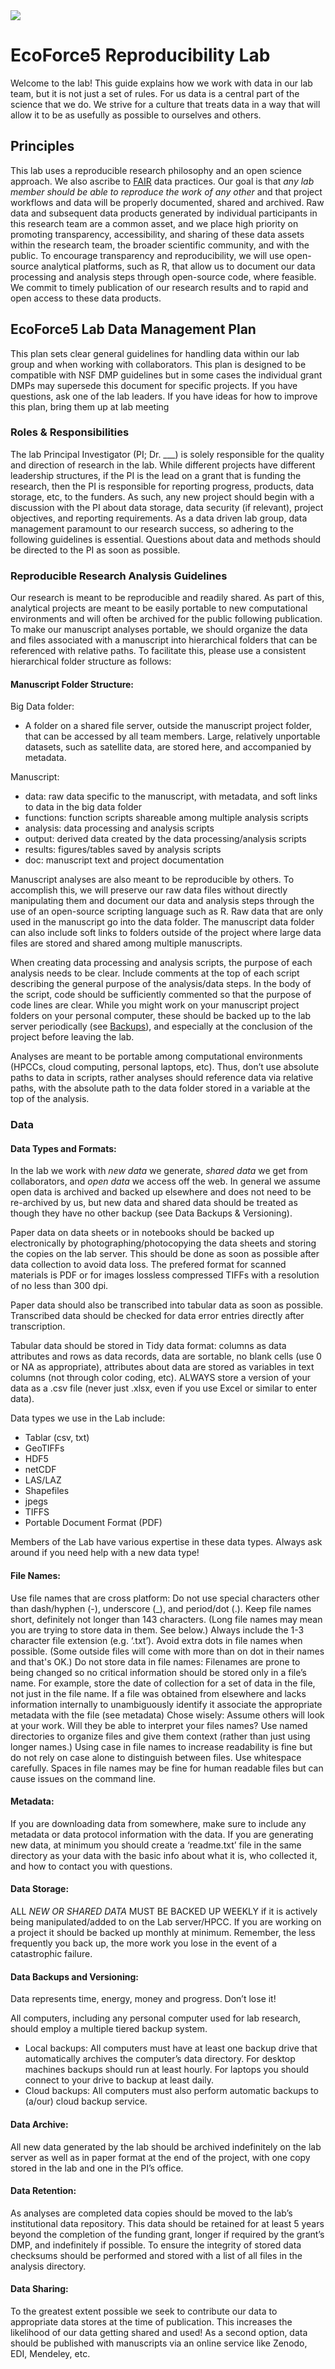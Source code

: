 <!-- -----------------------------------------------------------------------------------------------
https://github.com/JoshuaRady/FOSS_EcoForce5_DMP/README.md
EcoForce5 Team
Started: 11/3/2020
------------------------------------------------------------------------------------------------ -->

<!-- Header: -->
<img src="https://github.com/JoshuaRady/FOSS_EcoForce5_DMP/blob/master/images/EcoForce5_Header.png">

# EcoForce5 Reproducibility Lab

Welcome to the lab!  This guide explains how we work with data in our lab team, but it is not just a set of rules.  For us data is a central part of the science that we do.  We strive for a culture that treats data in a way that will allow it to be as usefully as possible to ourselves and others.

## Principles

This lab uses a reproducible research philosophy and an open science approach. We also ascribe to [FAIR](https://en.wikipedia.org/wiki/FAIR_data) data practices. Our goal is that *any lab member should be able to reproduce the work of any other* and that project workflows and data will be properly documented, shared and archived. Raw data and subsequent data products generated by individual participants in this research team are a common asset, and we place high priority on promoting transparency, accessibility, and sharing of these data assets within the research team, the broader scientific community, and with the public. To encourage transparency and reproducibility, we will use open-source analytical platforms, such as R, that allow us to document our data processing and analysis steps through open-source code, where feasible. We commit to timely publication of our research results and to rapid and open access to these data products. 

## **EcoForce5 Lab Data Management Plan**

This plan sets clear general guidelines for handling data within our lab group and when working with collaborators.  This plan is designed to be compatible with NSF DMP guidelines but in some cases the individual grant DMPs may supersede this document for specific projects.  If you have questions, ask one of the lab leaders.  If you have ideas for how to improve this plan, bring them up at lab meeting

### Roles & Responsibilities

The lab Principal Investigator (PI; Dr. ___) is solely responsible for the quality and direction of research in the lab. While different projects have different leadership structures, if the PI is the lead on a grant that is funding the research, then the PI is responsible for reporting progress, products, data storage, etc, to the funders. As such, any new project should begin with a discussion with the PI about data storage, data security (if relevant), project objectives, and reporting requirements. As a data driven lab group, data management paramount to our research success, so adhering to the following guidelines is essential. Questions about data and methods should be directed to the PI as soon as possible.

### Reproducible Research Analysis Guidelines

Our research is meant to be reproducible and readily shared. As part of this, analytical projects are meant to be easily portable to new computational environments and will often be archived for the public following publication. To make our manuscript analyses portable, we should organize the data and files associated with a manuscript into hierarchical folders that can be referenced with relative paths. To facilitate this, please use a consistent hierarchical folder structure as follows:

#### Manuscript Folder Structure:
Big Data folder:
- A folder on a shared file server, outside the manuscript project folder, that can be accessed by all team members. Large, relatively unportable datasets, such as satellite data, are stored here, and accompanied by metadata.

Manuscript:
- data: raw data specific to the manuscript, with metadata, and soft links to data in the big data folder
- functions: function scripts shareable among multiple analysis scripts
- analysis: data processing and analysis scripts
- output: derived data created by the data processing/analysis scripts
- results: figures/tables saved by analysis scripts
- doc: manuscript text and project documentation

Manuscript analyses are also meant to be reproducible by others. To accomplish this, we will preserve our raw data files without directly manipulating them and document our data and analysis steps through the use of an open-source scripting language such as R. Raw data that are only used in the manuscript go into the data folder. The manuscript data folder can also include soft links to folders outside of the project where large data files are stored and shared among multiple manuscripts.

When creating data processing and analysis scripts, the purpose of each analysis needs to be clear. Include comments at the top of each script describing the general purpose of the analysis/data steps. In the body of the script, code should be sufficiently commented so that the purpose of code lines are clear. While you might work on your manuscript project folders on your personal computer, these should be backed up to the lab server periodically (see [Backups](https://github.com/JoshuaRady/FOSS_EcoForce5_DMP/#data-backups-and-versioning)), and especially at the conclusion of the project before leaving the lab. 

Analyses are meant to be portable among computational environments (HPCCs, cloud computing, personal laptops, etc). Thus, don’t use absolute paths to data in scripts, rather analyses should reference data via relative paths, with the absolute path to the data folder stored in a variable at the top of the analysis.

### Data

#### Data Types and Formats:

In the lab we work with *new data* we generate, *shared data* we get from collaborators, and *open data* we access off the web. In general we assume open data is archived and backed up elsewhere and does not need to be re-archived by us, but new data and shared data should be treated as though they have no other backup (see Data Backups & Versioning).

Paper data on data sheets or in notebooks should be backed up electronically by photographing/photocopying the data sheets and storing the copies on the lab server. This should be done as soon as possible after data collection to avoid data loss. The prefered format for scanned materials is PDF or for images lossless compressed TIFFs with a resolution of no less than 300 dpi.

Paper data should also be transcribed into tabular data as soon as possible. Transcribed data should be checked for data error entries directly after transcription.

Tabular data should be stored in Tidy data format: columns as data attributes and rows as data records, data are sortable, no blank cells (use 0 or NA as appropriate), attributes about data are stored as variables in text columns (not through color coding, etc). ALWAYS store a version of your data as a .csv file (never just .xlsx, even if you use Excel or similar to enter data).

Data types we use in the Lab include:
- Tablar (csv, txt)
- GeoTIFFs
- HDF5
- netCDF
- LAS/LAZ
- Shapefiles
- jpegs
- TIFFS
- Portable Document Format (PDF)

Members of the Lab have various expertise in these data types. Always ask around if you need help with a new data type!

#### File Names:

Use file names that are cross platform:
Do not use special characters other than dash/hyphen (-), underscore (_), and period/dot (.).  Keep file names short, definitely not longer than 143 characters.  (Long file names may mean you are trying to store data in them.  See below.)
Always include the 1-3 character file extension (e.g. ‘.txt’).
Avoid extra dots in file names when possible.  (Some outside files will come with more than on dot in their names and that's OK.)
Do not store data in file names:
Filenames are prone to being changed so no critical information should be stored only in a file’s name.  For example, store the date of collection for a set of data in the file, not just in the file name.
If a file was obtained from elsewhere and lacks information internally to unambiguously identify it associate the appropriate metadata with the file (see metadata)
Chose wisely:
Assume others will look at your work.  Will they be able to interpret your files names?
Use named directories to organize files and give them context (rather than just using longer names.)
Using case in file names to increase readability is fine but do not rely on case alone to distinguish between files.
Use whitespace carefully.  Spaces in file names may be fine for human readable files but can cause issues on the command line.

#### Metadata:

If you are downloading data from somewhere, make sure to include any metadata or data protocol information with the data. If you are generating new data, at minimum you should create a ‘readme.txt’ file in the same directory as your data with the basic info about what it is, who collected it, and how to contact you with questions.

#### Data Storage:

ALL *NEW OR SHARED DATA* MUST BE BACKED UP WEEKLY if it is actively being manipulated/added to on the Lab server/HPCC. If you are working on a project it should be backed up monthly at minimum. Remember, the less frequently you back up, the more work you lose in the event of a catastrophic failure.

#### Data Backups and Versioning:

Data represents time, energy, money and progress.  Don’t lose it!

All computers, including any personal computer used for lab research, should employ a multiple tiered backup system.
- Local backups:  All computers must have at least one backup drive that automatically archives the computer’s data directory.  For desktop machines backups should run at least hourly.  For laptops you should connect to your drive to backup at least daily.
- Cloud backups:  All computers must also perform automatic backups to (a/our) cloud backup service.

#### Data Archive:

All new data generated by the lab should be archived indefinitely on the lab server as well as in paper format at the end of the project, with one copy stored in the lab and one in the PI’s office.

#### Data Retention:

As analyses are completed data copies should be moved to the lab’s institutional data repository.  This data should be retained for at least 5 years beyond the completion of the funding grant, longer if required by the grant’s DMP, and indefinitely if possible.  To ensure the integrity of stored data checksums should be performed and stored with a list of all files in the analysis directory.

#### Data Sharing:

To the greatest extent possible we seek to contribute our data to appropriate data stores at the time of publication. This increases the likelihood of our data getting shared and used! As a second option, data should be published with manuscripts via an online service like Zenodo, EDI, Mendeley, etc.
